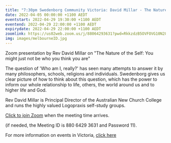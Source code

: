 ```yaml
---
title: "7:30pm Swedenborg Community Victoria: David Millar - The Nature of the Self, You might just not be who you think you are"
date: 2022-04-05 00:00:00 +1100 AEDT
eventstart: 2022-04-29 19:30:00 +1100 AEDT
eventend: 2022-04-29 22:00:00 +1100 AEDT
expirydate: 2022-04-29 22:00:00 +1100 AEDT
zoomlink: https://us02web.zoom.us/j/88064293631?pwd=RkkzdzB5OVFOVG10N28vdEZLQWhIQT09
img: images/melbourneID.jpg
---
```


Zoom presentation by Rev David Millar on "The Nature of the Self: You might just not be who you think you are"

The question of 'Who am I, really?' has seen many attempts to answer it by many philosophers, schools, religions and individuals. Swedenborg gives us clear picture of how to think about this question, which has the power to inform our whole relationship to life, others, the world around us and to higher life and God.

Rev David Millar is Principal Director of the Australian New Church College and runs the highly valued Logopraxis self-study groups.

[Click to join Zoom](https://us02web.zoom.us/j/88064293631?pwd=RkkzdzB5OVFOVG10N28vdEZLQWhIQT09) when the meeting time arrives.

(if needed, the Meeting ID is 880 6429 3631 and Password 11).  

For more information on events in Victoria, [click here](https://www.swedenborgcommunityvictoria.net.au/events/)